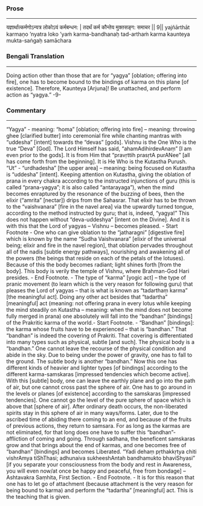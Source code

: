 ### Prose 
 --- 
यज्ञार्थात्कर्मणोऽन्यत्र लोकोऽयं कर्मबन्धन: |
तदर्थं कर्म कौन्तेय मुक्तसङ्ग: समाचर || 9||
yajñārthāt karmaṇo ’nyatra loko ’yaṁ karma-bandhanaḥ
tad-arthaṁ karma kaunteya mukta-saṅgaḥ samāchara

### Bengali Translation 
 --- 
Doing action other than those that are for “yagya” [oblation; offering into fire], one has to become bound to the bindings of karma on this plane [of existence]. Therefore, Kaunteya [Arjuna]! Be unattached, and perform action as “yagya.”  -9-

### Commentary 
 --- 
“Yagya” - meaning: “homa” [oblation; offering into fire] – meaning: throwing ghee [clarified butter] into ceremonial fire while chanting mantras with “uddesha” [intent] towards the “devas” [gods]. Vishnu is the One Who is the true “Deva” [God]. The Lord Himself has said, “ahamAdihirdevAnaṃ” [I am even prior to the gods]. It is from Him that “pravṛttih prasṛtA purANee” [all has come forth from the beginning]. It is He Who is the Kutastha Purush. “Ut” - “urdhadesha” [the upper area] – meaning: being focused on Kutastha is “uddesha” [intent]. Keeping attention on Kutastha, giving the oblation of prana in every chakra according to the instructed injunctions of guru (this is called “prana-yagya”; it is also called “antarayaga”), when the mind becomes enraptured by the resonance of the buzzing of bees, then the elixir (“amrita” [nectar]) drips from the Sahasrar. That elixir has to be thrown to the “vaishvanara” [fire in the navel area] via the upwardly turned tongue, according to the method instructed by guru; that is, indeed, “yagya!” This does not happen without “deva-uddeshya” [intent on the Divine]. And it is with this that the Lord of yagyas – Vishnu – becomes pleased. - Start Footnote - One who can give oblation to the “jatharagni” [digestive fire] which is known by the name “Sudha Vaishvanara” [elixir of the universal being; elixir and fire in the navel region], that oblation pervades throughout all of the nadis [subtle energy pathways], nourishing and awakening all of the powers (the beings that reside on each of the petals of the lotuses). Because of this the body becomes radiant; light shines forth [from the body]. This body is verily the temple of Vishnu, where Brahman-God Hari presides. - End Footnote. -   The type of “karma” [yogic act] – the type of pranic movement (to learn which is the very reason for following guru) that pleases the Lord of yagyas – that is what is known as “tadarthaṃ karma” [the meaningful act]. Doing any other act besides that “tadartha” [meaningful] act (meaning: not offering prana in every lotus while keeping the mind steadily on Kutastha – meaning: when the mind does not become fully merged in prana) one absolutely will fall into the “bandhan” [bindings] of the Prakritic karma of the world.- Start Footnote. - “Bandhan” [bindings]: the karma whose fruits have to be experienced – that is “bandhan.” That “bandhan” is indeed the covering of Prakriti. That covering is differentiated into many types such as physical, subtle [and such]. The physical body is a “bandhan.” One cannot leave the recourse of the physical condition and abide in the sky. Due to being under the power of gravity, one has to fall to the ground. The subtle body is another “bandhan.” Now this one has different kinds of heavier and lighter types [of bindings] according to the different karma-samskaras [impressed tendencies which become active]. With this [subtle] body, one can leave the earthly plane and go into the path of air, but one cannot cross past the sphere of air. One has to go around in the levels or planes [of existence] according to the samskaras [impressed tendencies]. One cannot go the level of the pure sphere of space which is above that [sphere of air]. After ordinary death occurs, the non-liberated spirits stay in this sphere of air in many ways/forms. Later, due to the ascribed time of abiding there coming to an end, and because of the fruits of previous actions, they return to samsara. For as long as the karmas are not eliminated, for that long does one have to suffer this “bandhan”-affliction of coming and going. Through sadhana, the beneficent samskaras grow and that brings about the end of karmas, and one becomes free of “bandhan” [bindings] and becomes Liberated. “Yadi dehaṃ pṛthakkṛtya chiti vishrAmya tiShThasi; adhunaiva sukheeshAntah bandhamukto bhaviShyasi” [if you separate your consciousness from the body and rest in Awareness, you will even now/at once be happy and peaceful, free from bondage] – Ashtavakra Saṃhita, First Section. - End Footnote. - It is for this reason that one has to let go of attachment (because attachment is the very reason for being bound to karma) and perform the “tadartha” [meaningful] act. This is the teaching that is given.